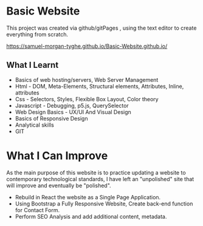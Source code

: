 # Basic Website
This project was created via github/gitPages , using the text editor to  create everything from scratch.

https://samuel-morgan-tyghe.github.io/Basic-Website.github.io/

## What I Learnt
* Basics of web hosting/servers, Web Server Management
* Html - DOM, Meta-Elements, Structural elements, Attributes, Inline, attributes 
* Css - Selectors, Styles, Flexible Box Layout, Color theory
* Javascript - Debugging, p5.js, QuerySelector
* Web Design Basics - UX/UI And Visual Design
* Basics of Responsive Design
* Analytical skills
* GIT



# What I Can Improve
As the main purpose of this website is to practice updating a website to contemporary technological standards,
I have left an "unpolished" site that will improve and eventually be "polished".

* Rebuild in React the website as a Single Page Application.
* Using Bootstrap a Fully Responsive Website, Create back-end function for Contact Form. 
* Perform SEO Analysis and add additional content, metadata.
